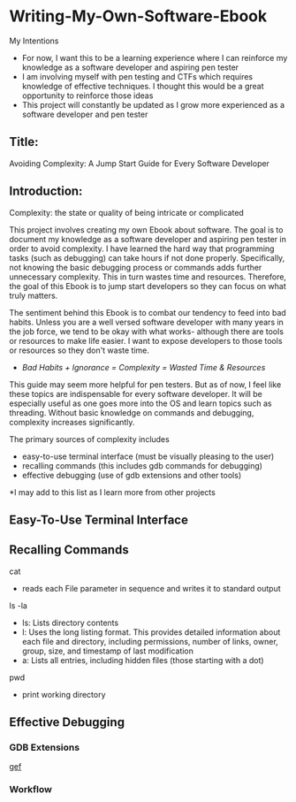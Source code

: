 # Writing-My-Own-Software-Ebook

My Intentions
- For now, I want this to be a learning experience where I can reinforce my knowledge as a software developer and aspiring pen tester
- I am involving myself with pen testing and CTFs which requires knowledge of effective techniques. I thought this would be a great opportunity to reinforce those ideas
- This project will constantly be updated as I grow more experienced as a software developer and pen tester

## Title: 

Avoiding Complexity: A Jump Start Guide for Every Software Developer

## Introduction: 

Complexity: the state or quality of being intricate or complicated

This project involves creating my own Ebook about software. The goal is to document my knowledge as a software developer and aspiring pen tester in order to avoid complexity. I have learned the hard way that programming tasks (such as debugging) can take hours if not done properly. Specifically, not knowing the basic debugging process or commands adds further unnecessary complexity. This in turn wastes time and resources. Therefore, the goal of this Ebook is to jump start developers so they can focus on what truly matters.

The sentiment behind this Ebook is to combat our tendency to feed into bad habits. Unless you are a well versed software developer with many years in the job force, we tend to be okay with what works- although there are tools or resources to make life easier. I want to expose developers to those tools or resources so they don't waste time. 

- *Bad Habits + Ignorance = Complexity = Wasted Time & Resources*

This guide may seem more helpful for pen testers. But as of now, I feel like these topics are indispensable for every software developer. It will be especially useful as one goes more into the OS and learn topics such as threading. Without basic knowledge on commands and debugging, complexity increases significantly.

The primary sources of complexity includes
- easy-to-use terminal interface (must be visually pleasing to the user)
- recalling commands (this includes gdb commands for debugging)
- effective debugging (use of gdb extensions and other tools)

*I may add to this list as I learn more from other projects

## Easy-To-Use Terminal Interface

## Recalling Commands
cat 
-  reads each File parameter in sequence and writes it to standard output

ls -la
- ls: Lists directory contents
- l: Uses the long listing format. This provides detailed information about each file and directory, including permissions, number of links, owner, group, size, and timestamp of last modification
- a: Lists all entries, including hidden files (those starting with a dot)

pwd
- print working directory

## Effective Debugging

### GDB Extensions
[gef](https://github.com/hugsy/gef)

### Workflow
